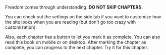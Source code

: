 Freedom comes through understanding. **DO NOT SKIP CHAPTERS.**

You can check out the settings on the side tab if you want to customize how the site looks when you are reading (but don't go too crazy with customization).

Also, each chapter has a button to let you mark it as complete.
You can also read this book on mobile or on desktop.
After marking the chapter as complete, you can progress to the next chapter. Try it for this chapter.